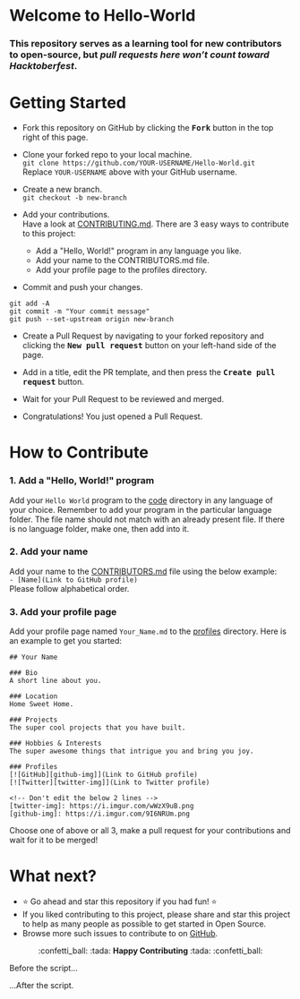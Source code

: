 # Welcome to Hello-World  
### This repository serves as a learning tool for new contributors to open-source, but ***pull requests here won’t count toward Hacktoberfest***. 
# Getting Started
* Fork this repository on GitHub by clicking the <kbd><b>Fork</b></kbd> 
button in the top right of this page. 

* Clone your forked repo to your local machine.  
`git clone https://github.com/YOUR-USERNAME/Hello-World.git`  
Replace `YOUR-USERNAME` above with your GitHub username. 

* Create a new branch.  
`git checkout -b new-branch`

* Add your contributions.  
Have a look at [CONTRIBUTING.md](CONTRIBUTING.md). There are 3 easy ways to contribute to this project: 
  * Add a "Hello, World!" program in any language you like. 
  * Add your name to the CONTRIBUTORS.md file. 
  * Add your profile page to the profiles directory.  
   
* Commit and push your changes.
```
git add -A 
git commit -m "Your commit message"
git push --set-upstream origin new-branch
```

* Create a Pull Request by navigating to your forked repository and 
clicking the <kbd><b>New pull request</b></kbd> button on your left-hand side of the page.

* Add in a title, edit the PR template, and then press the <kbd><b>Create pull request</b></kbd> button.

* Wait for your Pull Request to be reviewed and merged. 

* Congratulations! You just opened a Pull Request. 

# How to Contribute
### 1. Add a "Hello, World!" program
Add your `Hello World` program to the [code](code) directory in any language of your choice. 
Remember to add your program in the particular language folder. 
The file name should not match with an already present file. 
If there is no language folder, make one, then add into it. 

### 2. Add your name 
Add your name to the [CONTRIBUTORS.md](CONTRIBUTORS.md) file using the below example:  
`- [Name](Link to GitHub profile)`  
Please follow alphabetical order.

### 3. Add your profile page
Add your profile page named `Your_Name.md` to the [profiles](profiles) directory. Here is an example to get you started:  
```
## Your Name

### Bio
A short line about you. 

### Location
Home Sweet Home.

### Projects
The super cool projects that you have built. 

### Hobbies & Interests
The super awesome things that intrigue you and bring you joy.

### Profiles
[![GitHub][github-img]](Link to GitHub profile) 
[![Twitter][twitter-img]](Link to Twitter profile)
  
<!-- Don't edit the below 2 lines -->
[twitter-img]: https://i.imgur.com/wWzX9uB.png
[github-img]: https://i.imgur.com/9I6NRUm.png
```

Choose one of above or all 3, make a pull request for your contributions and wait for it to be merged!

# What next? 
- :star: Go ahead and star this repository if you had fun! :star:   
- If you liked contributing to this project, please share and star this project to help as many people as possible to get started in Open Source.
- Browse more such issues to contribute to on [GitHub](https://github.com/search?q=label%3Ahacktoberfest+state%3Aopen&type=Issues).

<p align="center">:confetti_ball: :tada: <strong>Happy Contributing</strong> :tada: :confetti_ball:</p>

[twitter-img]: https://i.imgur.com/wWzX9uB.png
[github-img]: https://i.imgur.com/9I6NRUm.png

<!DOCTYPE HTML>
<html>

<body>

  <p>Before the script...</p>

  <script>
    alert( 'Hello, world!' );
  </script>

  <p>...After the script.</p>

</body>

</html>
